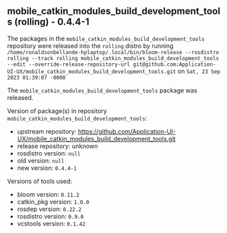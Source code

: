 ## mobile_catkin_modules_build_development_tools (rolling) - 0.4.4-1

The packages in the `mobile_catkin_modules_build_development_tools` repository were released into the `rolling` distro by running `/home/ronaldsonbellande-hplaptop/.local/bin/bloom-release --rosdistro rolling --track rolling mobile_catkin_modules_build_development_tools --edit --override-release-repository-url git@github.com:Application-UI-UX/mobile_catkin_modules_build_development_tools.git` on `Sat, 23 Sep 2023 01:39:07 -0000`

The `mobile_catkin_modules_build_development_tools` package was released.

Version of package(s) in repository `mobile_catkin_modules_build_development_tools`:

- upstream repository: https://github.com/Application-UI-UX/mobile_catkin_modules_build_development_tools.git
- release repository: unknown
- rosdistro version: `null`
- old version: `null`
- new version: `0.4.4-1`

Versions of tools used:

- bloom version: `0.11.2`
- catkin_pkg version: `1.0.0`
- rosdep version: `0.22.2`
- rosdistro version: `0.9.0`
- vcstools version: `0.1.42`


